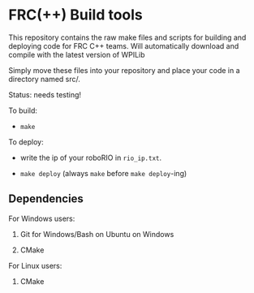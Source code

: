 # FRC(++) Build tools

This repository contains the raw make files and scripts for building and deploying code for FRC C++ teams. Will automatically download and compile with the latest version of WPILib

Simply move these files into your repository and place your code in a directory named src/.

Status: needs testing!

To build:

* `make`

To deploy:

* write the ip of your roboRIO in `rio_ip.txt`.

* `make deploy` (always `make` before `make deploy`-ing)

## Dependencies

For Windows users:

1. Git for Windows/Bash on Ubuntu on Windows

1. CMake

For Linux users:

1. CMake
